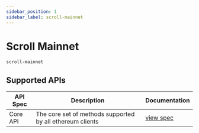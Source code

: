 ```yaml
---
sidebar_position: 1
sidebar_label: scroll-mainnet
---
```


# Scroll Mainnet

`scroll-mainnet`

## Supported APIs

| API Spec | Description                                               | Documentation                  |
| -------- | --------------------------------------------------------- | ------------------------------ |
| Core API | The core set of methods supported by all ethereum clients | [view spec](../specs/core-api) |
